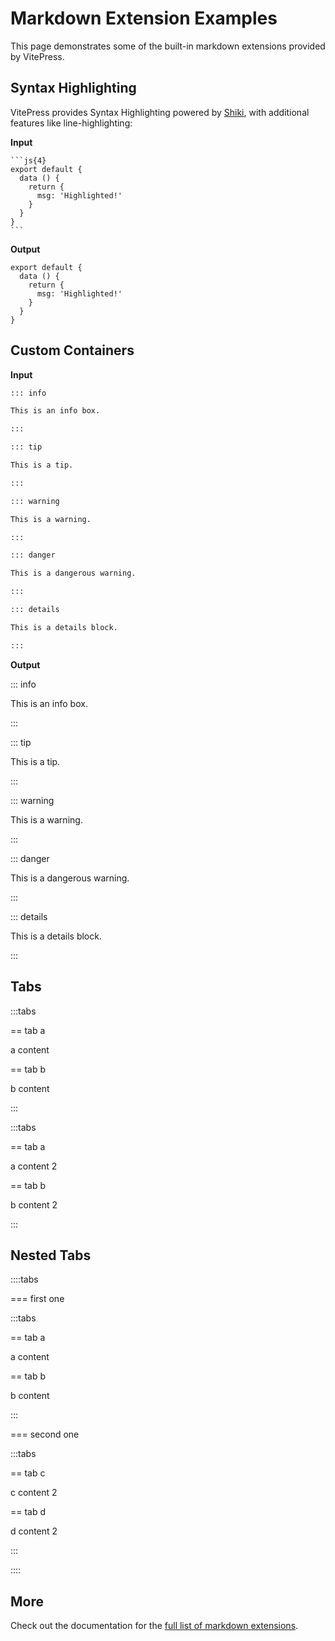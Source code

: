 # Markdown Extension Examples

This page demonstrates some of the built-in markdown extensions provided by VitePress.

## Syntax Highlighting

VitePress provides Syntax Highlighting powered by [Shiki](https://github.com/shikijs/shiki), with additional features like line-highlighting:

**Input**

````
```js{4}
export default {
  data () {
    return {
      msg: 'Highlighted!'
    }
  }
}
```
````

**Output**

```js{4}
export default {
  data () {
    return {
      msg: 'Highlighted!'
    }
  }
}
```

## Custom Containers

**Input**

```md
::: info

This is an info box.

:::

::: tip

This is a tip.

:::

::: warning

This is a warning.

:::

::: danger

This is a dangerous warning.

:::

::: details

This is a details block.

:::
```

**Output**

::: info

This is an info box.

:::

::: tip

This is a tip.

:::

::: warning

This is a warning.

:::

::: danger

This is a dangerous warning.

:::

::: details

This is a details block.

:::

## Tabs

:::tabs

== tab a

a content

== tab b

b content

:::

:::tabs

== tab a

a content 2

== tab b

b content 2

:::

## Nested Tabs

::::tabs

=== first one

:::tabs

== tab a

a content

== tab b

b content

:::

=== second one

:::tabs

== tab c

c content 2

== tab d

d content 2

:::

::::

## More

Check out the documentation for the [full list of markdown extensions](https://vitepress.dev/guide/markdown).
